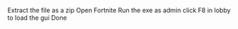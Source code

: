 Extract the file as a zip
Open Fortnite
Run the exe as admin
click F8 in lobby to load the gui
Done
